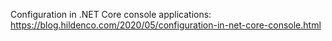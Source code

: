 ﻿Configuration in .NET Core console applications:
https://blog.hildenco.com/2020/05/configuration-in-net-core-console.html